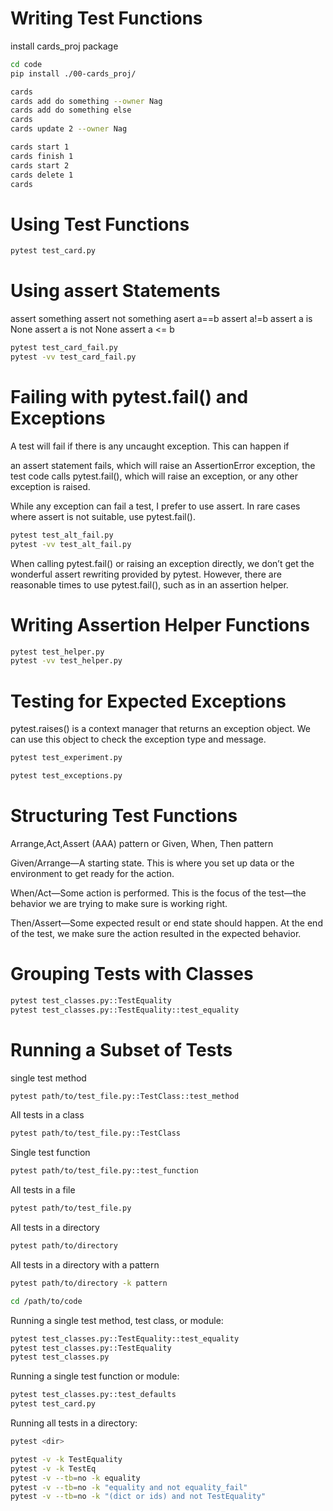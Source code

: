 

Writing Test Functions
=======================

install cards_proj package

```bash
cd code
pip install ./00-cards_proj/

cards
cards add do something --owner Nag
cards add do something else
cards
cards update 2 --owner Nag

cards start 1
cards finish 1
cards start 2
cards delete 1
cards

```

Using Test Functions
====================


```bash
pytest test_card.py
```


Using assert Statements
========================

assert something
assert not something
asert a==b
assert a!=b
assert a is None
assert a is not None
assert a <= b


```bash
pytest test_card_fail.py
pytest -vv test_card_fail.py
```


Failing with pytest.fail() and Exceptions
=========================================

A test will fail if there is any uncaught exception. This can happen if

an assert statement fails, which will raise an AssertionError exception,
the test code calls pytest.fail(), which will raise an exception, or
any other exception is raised.

While any exception can fail a test, I prefer to use assert. In rare cases where assert is not suitable, use pytest.fail().


```bash
pytest test_alt_fail.py
pytest -vv test_alt_fail.py
```

When calling pytest.fail() or raising an exception directly, we don’t get the wonderful assert rewriting provided by pytest. 
However, there are reasonable times to use pytest.fail(), such as in an assertion helper.


Writing Assertion Helper Functions
==================================

```bash
pytest test_helper.py
pytest -vv test_helper.py
```


Testing for Expected Exceptions
================================

pytest.raises() is a context manager that returns an exception object. We can use this object to check the exception type and message.


```bash
pytest test_experiment.py
```

```bash
pytest test_exceptions.py
```


Structuring Test Functions
==========================

Arrange,Act,Assert (AAA) pattern
or
Given, When, Then pattern


Given/Arrange—A starting state. This is where you set up data or the environment to get ready for the action.

When/Act—Some action is performed. This is the focus of the test—the behavior we are trying to make sure is working right.

Then/Assert—Some expected result or end state should happen. At the end of the test, we make sure the action resulted in the expected behavior.



Grouping Tests with Classes
===========================

```bash
pytest test_classes.py::TestEquality
pytest test_classes.py::TestEquality::test_equality
```


Running a Subset of Tests
=========================

single test method

```bash
pytest path/to/test_file.py::TestClass::test_method
```

All tests in a class

```bash
pytest path/to/test_file.py::TestClass
```

Single test function

```bash
pytest path/to/test_file.py::test_function
```

All tests in a file

```bash
pytest path/to/test_file.py
```

All tests in a directory

```bash
pytest path/to/directory
```

All tests in a directory with a pattern

```bash
pytest path/to/directory -k pattern
```


```bash
cd /path/to/code
```

Running a single test method, test class, or module:

```bash
pytest test_classes.py::TestEquality::test_equality
pytest test_classes.py::TestEquality
pytest test_classes.py
```

Running a single test function or module:

```bash
pytest test_classes.py::test_defaults
pytest test_card.py
```

Running all tests in a directory:

```bash
pytest <dir>

pytest -v -k TestEquality
pytest -v -k TestEq
pytest -v --tb=no -k equality
pytest -v --tb=no -k "equality and not equality_fail"
pytest -v --tb=no -k "(dict or ids) and not TestEquality"

```

